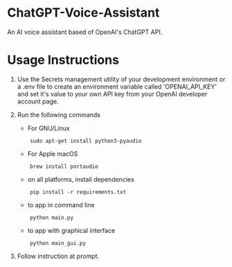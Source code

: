 # ChatGPT-Voice-Assistant
An AI voice assistant based of OpenAI's ChatGPT API.

# Usage Instructions
1. Use the Secrets management utility of your development environment or a .env file to create an environment variable called 'OPENAI_API_KEY' and set it's value to your own API key from your OpenAI developer account page. 

2. Run the following commands
    - For GNU/Linux
    ```
        sudo apt-get install python3-pyaudio
    ```
    - For Apple macOS
    ```
        brew install portaudio
    ```
    - on all platforms, install dependencies
    ```
        pip install -r requirements.txt

    ```
    - to app in command line
    ```
        python main.py
    ```
    - to app with graphical interface
    ```
        python main_gui.py
    ```

3. Follow instruction at prompt.
